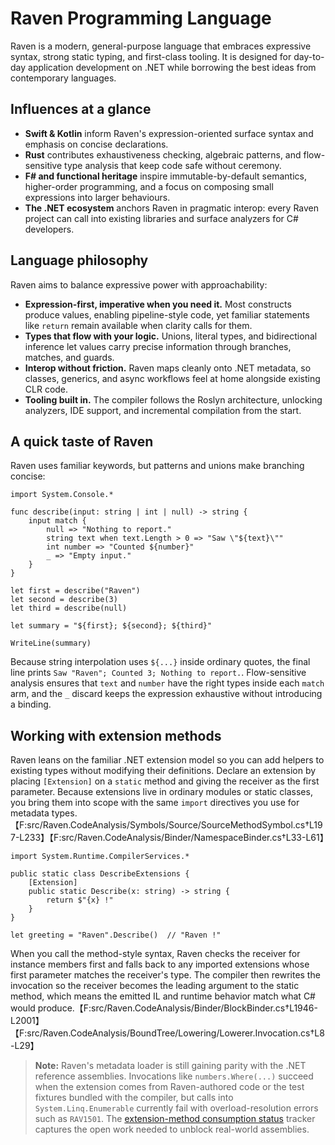 # Raven Programming Language

Raven is a modern, general-purpose language that embraces expressive syntax, strong static typing, and first-class tooling. It is designed for day-to-day application development on .NET while borrowing the best ideas from contemporary languages.

## Influences at a glance

- **Swift & Kotlin** inform Raven's expression-oriented surface syntax and emphasis on concise declarations.
- **Rust** contributes exhaustiveness checking, algebraic patterns, and flow-sensitive type analysis that keep code safe without ceremony.
- **F# and functional heritage** inspire immutable-by-default semantics, higher-order programming, and a focus on composing small expressions into larger behaviours.
- **The .NET ecosystem** anchors Raven in pragmatic interop: every Raven project can call into existing libraries and surface analyzers for C# developers.

## Language philosophy

Raven aims to balance expressive power with approachability:

- **Expression-first, imperative when you need it.** Most constructs produce values, enabling pipeline-style code, yet familiar statements like `return` remain available when clarity calls for them.
- **Types that flow with your logic.** Unions, literal types, and bidirectional inference let values carry precise information through branches, matches, and guards.
- **Interop without friction.** Raven maps cleanly onto .NET metadata, so classes, generics, and async workflows feel at home alongside existing CLR code.
- **Tooling built in.** The compiler follows the Roslyn architecture, unlocking analyzers, IDE support, and incremental compilation from the start.

## A quick taste of Raven

Raven uses familiar keywords, but patterns and unions make branching concise:

```raven
import System.Console.*

func describe(input: string | int | null) -> string {
    input match {
        null => "Nothing to report."
        string text when text.Length > 0 => "Saw \"${text}\""
        int number => "Counted ${number}"
        _ => "Empty input."
    }
}

let first = describe("Raven")
let second = describe(3)
let third = describe(null)

let summary = "${first}; ${second}; ${third}"

WriteLine(summary)
```

Because string interpolation uses `${...}` inside ordinary quotes, the final line prints `Saw "Raven"; Counted 3; Nothing to report.`. Flow-sensitive analysis ensures that `text` and `number` have the right types inside each `match` arm, and the `_` discard keeps the expression exhaustive without introducing a binding.

## Working with extension methods

Raven leans on the familiar .NET extension model so you can add helpers to
existing types without modifying their definitions. Declare an extension by
placing `[Extension]` on a `static` method and giving the receiver as the first
parameter. Because extensions live in ordinary modules or static classes, you
bring them into scope with the same `import` directives you use for metadata
types.【F:src/Raven.CodeAnalysis/Symbols/Source/SourceMethodSymbol.cs†L197-L233】【F:src/Raven.CodeAnalysis/Binder/NamespaceBinder.cs†L33-L61】

```raven
import System.Runtime.CompilerServices.*

public static class DescribeExtensions {
    [Extension]
    public static Describe(x: string) -> string {
        return $"{x} !"
    }
}

let greeting = "Raven".Describe()  // "Raven !"
```

When you call the method-style syntax, Raven checks the receiver for instance
members first and falls back to any imported extensions whose first parameter
matches the receiver's type. The compiler then rewrites the invocation so the
receiver becomes the leading argument to the static method, which means the
emitted IL and runtime behavior match what C# would produce.【F:src/Raven.CodeAnalysis/Binder/BlockBinder.cs†L1946-L2001】【F:src/Raven.CodeAnalysis/BoundTree/Lowering/Lowerer.Invocation.cs†L8-L29】

> **Note:** Raven's metadata loader is still gaining parity with the .NET
> reference assemblies. Invocations like `numbers.Where(...)` succeed when the
> extension comes from Raven-authored code or the test fixtures bundled with the
> compiler, but calls into `System.Linq.Enumerable` currently fail with
> overload-resolution errors such as `RAV1501`. The
> [extension-method consumption status](compiler/design/extension-methods-consumption-status.md)
> tracker captures the open work needed to unblock real-world assemblies.

